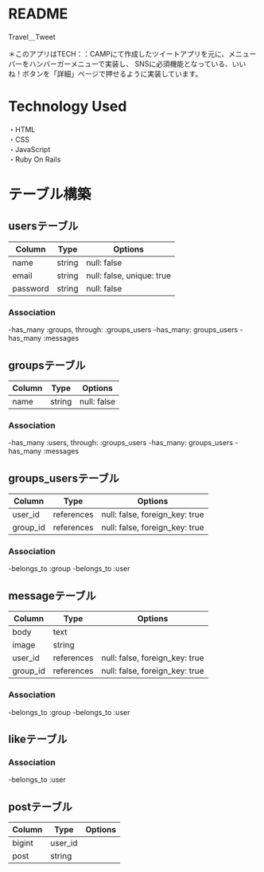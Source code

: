 # README

Travel＿Tweet

＊このアプリはTECH：：CAMPにて作成したツイートアプリを元に、メニューバーをハンバーガーメニューで実装し、
SNSに必須機能となっている、いいね！ボタンを「詳細」ページで押せるように実装しています。

# Technology Used
・HTML  
・CSS  
・JavaScript  
・Ruby On Rails  

# テーブル構築
## usersテーブル
|Column|Type|Options|
|------|----|-------|
|name|string|null: false|
|email|string|null: false, unique: true|
|password|string|null: false|

### Association
-has_many :groups, through: :groups_users
-has_many: groups_users
-has_many :messages

## groupsテーブル
|Column|Type|Options|
|------|----|-------|
|name|string|null: false|

### Association
-has_many :users, through: :groups_users
-has_many: groups_users
-has_many :messages

## groups_usersテーブル
|Column|Type|Options|
|------|----|-------|
|user_id|references|null: false, foreign_key: true|
|group_id|references|null: false, foreign_key: true|

### Association
-belongs_to :group
-belongs_to :user

## messageテーブル
|Column|Type|Options|
|------|----|-------|
|body|text||
|image|string||
|user_id|references|null: false, foreign_key: true|
|group_id|references|null: false, foreign_key: true| 

### Association
-belongs_to :group
-belongs_to :user

## likeテーブル

### Association
-belongs_to :user

## postテーブル
|Column|Type|Options|
|------|----|-------|
|bigint|user_id||
|post|string||
